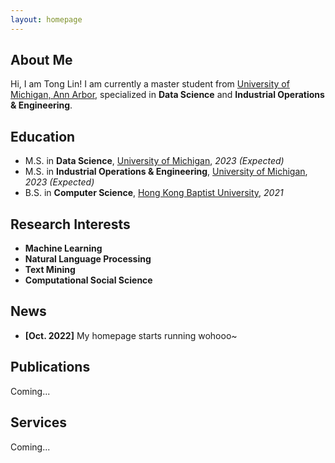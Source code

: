 ```yaml
---
layout: homepage
---
```


## About Me

Hi, I am Tong Lin! I am currently a master student from [University of Michigan, Ann Arbor](https://umich.edu/), specialized in **Data Science** and **Industrial Operations & Engineering**.

## Education

- M.S. in **Data Science**, [University of Michigan](https://umich.edu/), *2023 (Expected)*
- M.S. in **Industrial Operations & Engineering**, [University of Michigan](https://umich.edu/), *2023 (Expected)*
- B.S. in **Computer Science**, [Hong Kong Baptist University](https://www.hkbu.edu.hk/), *2021*

## Research Interests

- **Machine Learning**
- **Natural Language Processing**
- **Text Mining**
- **Computational Social Science**

## News

- **[Oct. 2022]** My homepage starts running wohooo~

## Publications

Coming...

## Services

Coming...
